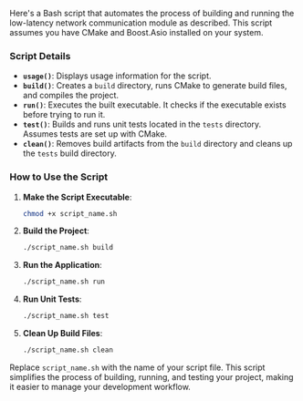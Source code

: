 Here's a Bash script that automates the process of building and running the low-latency network communication module as described. This script assumes you have CMake and Boost.Asio installed on your system.


### **Script Details**

- **`usage()`**: Displays usage information for the script.
- **`build()`**: Creates a `build` directory, runs CMake to generate build files, and compiles the project.
- **`run()`**: Executes the built executable. It checks if the executable exists before trying to run it.
- **`test()`**: Builds and runs unit tests located in the `tests` directory. Assumes tests are set up with CMake.
- **`clean()`**: Removes build artifacts from the `build` directory and cleans up the `tests` build directory.

### **How to Use the Script**

1. **Make the Script Executable**:
   ```bash
   chmod +x script_name.sh
   ```

2. **Build the Project**:
   ```bash
   ./script_name.sh build
   ```

3. **Run the Application**:
   ```bash
   ./script_name.sh run
   ```

4. **Run Unit Tests**:
   ```bash
   ./script_name.sh test
   ```

5. **Clean Up Build Files**:
   ```bash
   ./script_name.sh clean
   ```

Replace `script_name.sh` with the name of your script file. This script simplifies the process of building, running, and testing your project, making it easier to manage your development workflow.
